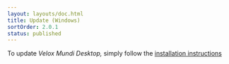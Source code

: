 ```yaml
---
layout: layouts/doc.html
title: Update (Windows)
sortOrder: 2.0.1
status: published
---
```


To update _Velox Mundi Desktop,_ simply follow the [installation instructions](<../../installation/windows>)